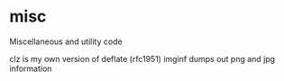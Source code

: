 # misc
Miscellaneous and utility code

clz is my own version of deflate (rfc1951)
imginf dumps out png and jpg information

